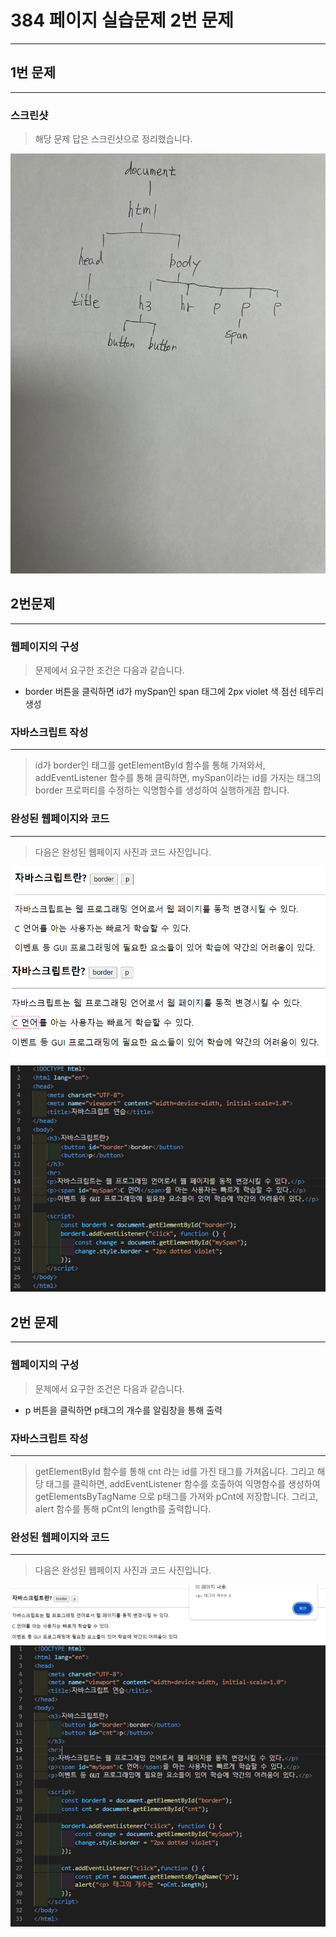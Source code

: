 # 384 페이지 실습문제 2번 문제

-----------------------------

## 1번 문제

-----------------------------

### 스크린샷

> 해당 문제 답은 스크린샷으로 정리했습니다.

<img src="./image/p384_1번DOM트리.jpg">

## 2번문제

-----------------------------

### 웹페이지의 구성

> 문제에서 요구한 조건은 다음과 같습니다.

+ border 버튼을 클릭하면 id가 mySpan인 span 태그에 2px violet 색 점선 테두리 생성

### 자바스크립트 작성

-----------------------------

> id가 border인 태그를 getElementById 함수를 통해 가져와서, addEventListener 함수를 통해 클릭하면, mySpan이라는 id를 가지는 태그의 border 프로퍼티를 수정하는 익명함수를 생성하여 실행하게끔 합니다.

### 완성된 웹페이지와 코드

-----------------------------

> 다음은 완성된 웹페이지 사진과 코드 사진입니다.

<img src="./image/p384_2번웹페이지.png">
<img src="./image/p384_2번웹페이지2.png">
<img src="./image/p384_2번코드.png">

## 2번 문제

-----------------------------

### 웹페이지의 구성

> 문제에서 요구한 조건은 다음과 같습니다.

+ p 버튼을 클릭하면 p태그의 개수를 알림창을 통해 출력

### 자바스크립트 작성

-----------------------------

> getElementById 함수를 통해 cnt 라는 id를 가진 태그를 가져옵니다. 그리고 해당 태그를 클릭하면, addEventListener 함수를 호출하여 익명함수를 생성하여 getElementsByTagName 으로 p태그를 가져와 pCnt에 저장합니다.
    그리고, alert 함수를 통해 pCnt의 length를 출력합니다.

### 완성된 웹페이지와 코드

-----------------------------

> 다음은 완성된 웹페이지 사진과 코드 사진입니다.

<img src="./image/p384_3번웹페이지.png">
<img src="./image/p384_3번코드.png">
